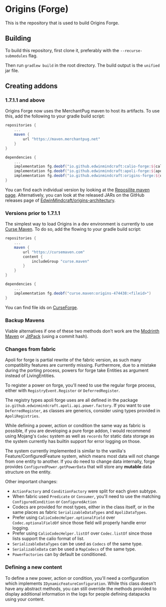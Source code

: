 # Origins (Forge)

This is the repository that is used to build Origins Forge.

## Building

To build this repository, first clone it, preferably with the `--recurse-submodules` flag.

Then run `gradlew build` in the root directory. The build output is the `unified` jar file.

## Creating addons

### 1.7.1.1 and above
Origins Forge now uses the MerchantPug maven to host its artifacts. To use this, add the following to your gradle build script:
```gradle
repositories {
    ...
    maven {
        url "https://maven.merchantpug.net"
    }
}

dependencies {
    ...
    implementation fg.deobf("io.github.edwinmindcraft:calio-forge:${calio_forge_version}")
    implementation fg.deobf("io.github.edwinmindcraft:apoli-forge:${apoli_forge_version}")
    implementation fg.deobf("io.github.edwinmindcraft:origins-forge:${origins_forge_version}")
}
```

You can find each individual version by looking at the [Reposilite maven page](https://maven.merchantpug.net/#/releases/io/github/edwinmindcraft).
Alternatively, you can look at the released JARs on the GitHub releases page of [EdwinMindcraft/origins-architectury](https://github.com/EdwinMindcraft/origins-architectury).

### Versions prior to 1.7.1.1
The simplest way to load Origins in a dev environment is currently to use
[Curse Maven](https://www.cursemaven.com/). To do so, add the flowing to your
gradle build script:
```gradle
repositories {
    ...
    maven {
        url "https://cursemaven.com"
        content {
            includeGroup "curse.maven"
        }
    }
}

dependencies {
    ...
    implementation fg.deobf("curse.maven:origins-474438:<fileid>")
}
```

You can find file ids on [CurseForge](https://www.curseforge.com/minecraft/mc-mods/origins-forge/files).

### Backup Mavens
Viable alternatives if one of these two methods don't work are the [Modrinth Maven](https://docs.modrinth.com/docs/tutorials/maven/) or [JitPack](https://jitpack.io/#EdwinMindcraft/origins-forge) (using a commit hash).

### Changes from fabric
Apoli for forge is partial rewrite of the fabric version, as such many compatiblity features
are currently missing. Furthermore, due to a mistake during the porting process, powers for
forge take Entities as argument instead of LivingEntities.

To register a power on forge, you'll need to use the regular forge process, either
with `RegistryEvent.Register` or `DeferredRegister`.

The registry types apoli forge uses are all defined in the package `io.github.edwinmindcraft.apoli.api.power.factory`.
If you want to use `DeferredRegister`, as classes are generics, consider using types
provided in `ApoliRegistries`.

While defining a power, action or condition the same way as fabric is possible,
if you are developing a pure forge addon, I would recommend using Mojang's `Codec`
system as well as `records` for static data storage as the system currently has builtin
support for error logging on those.

The system currently implemented is similar to the vanilla's Feature/ConfiguredFeature system, which
means most data will not change from one entity to another. If you do need to change data internally,
forge provides `ConfiguredPower.getPowerData` that will store any **mutable** data structure on the entity.

Other important changes:
* `ActionFactory` and `ConditionFactory` were split for each given subtype.
* When fabric used `Predicate` or `Consumer`, you'll need to use the matching `ConfiguredCondition` or `ConfiguredAction`
* Codecs are provided for most types, either in the class itself, or in the same places
as fabric `SerializableDataTypes` and `ApoliDataTypes`.
* Prefer using `CalioCodecHelper.optionalField` over `Codec.optionalFieldOf` 
  since those field will properly handle error logging.
* Prefer using `CalioCodecHelper.listOf` over `Codec.listOf` since those lists
  support the calio format of list.
* `SerializableDataTypes` can be used as `Codecs` of the same type.
* `SerializableData` can be used a `MapCodecs` of the same type.
* `PowerFactories` can by default be conditioned.

### Defining a new content

To define a new power, action or condition, you'll need a configuration which
implements `IDynamicFeatureConfiguration`. While this class doesn't have any
abstract methods, you can still override the methods provided to display additional
information in the logs for people defining datapacks using your content.
